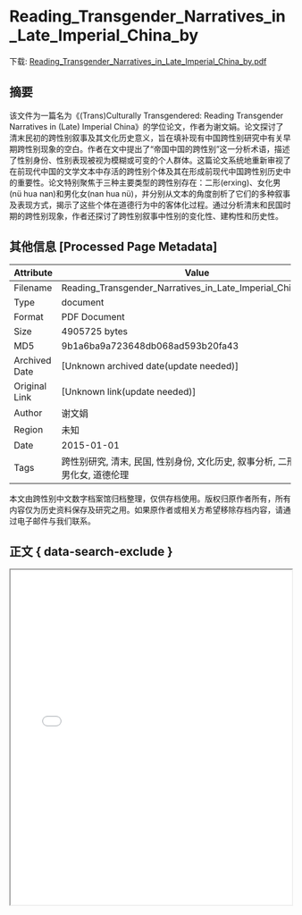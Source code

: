 # Reading_Transgender_Narratives_in_Late_Imperial_China_by

<!-- tcd_download_link -->
下载: [Reading_Transgender_Narratives_in_Late_Imperial_China_by.pdf](Reading_Transgender_Narratives_in_Late_Imperial_China_by.pdf)
<!-- tcd_download_link_end -->

## 摘要

<!-- tcd_abstract -->
该文件为一篇名为《(Trans)Culturally Transgendered: Reading Transgender Narratives in (Late) Imperial China》的学位论文，作者为谢文娟。论文探讨了清末民初的跨性别叙事及其文化历史意义，旨在填补现有中国跨性别研究中有关早期跨性别现象的空白。作者在文中提出了“帝国中国的跨性别”这一分析术语，描述了性别身份、性别表现被视为模糊或可变的个人群体。这篇论文系统地重新审视了在前现代中国的文学文本中存活的跨性别个体及其在形成前现代中国跨性别历史中的重要性。论文特别聚焦于三种主要类型的跨性别存在：二形(erxing)、女化男(nü hua nan)和男化女(nan hua nü)，并分别从文本的角度剖析了它们的多种叙事及表现方式，揭示了这些个体在道德行为中的客体化过程。通过分析清末和民国时期的跨性别现象，作者还探讨了跨性别叙事中性别的变化性、建构性和历史性。

<!-- tcd_abstract_end -->

## 其他信息 [Processed Page Metadata]

| Attribute       | Value                                  |
|-----------------|----------------------------------------|
| Filename        | Reading_Transgender_Narratives_in_Late_Imperial_China_by.pdf                             |
| Type            | document                                 |
| Format          | PDF Document                               |
| Size            | 4905725 bytes                           |
| MD5             | 9b1a6ba9a723648db068ad593b20fa43                                  |
| Archived Date   | [Unknown archived date(update needed)]                             |
| Original Link   | [Unknown link(update needed)]                         |
| Author          | 谢文娟                               |
| Region          | 未知                               |
| Date            | 2015-01-01                                 |
| Tags            | 跨性别研究, 清末, 民国, 性别身份, 文化历史, 叙事分析, 二形, 女化男, 男化女, 道德伦理                                 |

本文由跨性别中文数字档案馆归档整理，仅供存档使用。版权归原作者所有，所有内容仅为历史资料保存及研究之用。如果原作者或相关方希望移除存档内容，请通过电子邮件与我们联系。

## 正文 { data-search-exclude }

<!-- tcd_main_text -->
<iframe src="../Reading_Transgender_Narratives_in_Late_Imperial_China_by.pdf" width="100%" height="600px">
    <p>无法显示PDF，请下载查看。</p>
</iframe>
<!-- tcd_main_text_end -->

